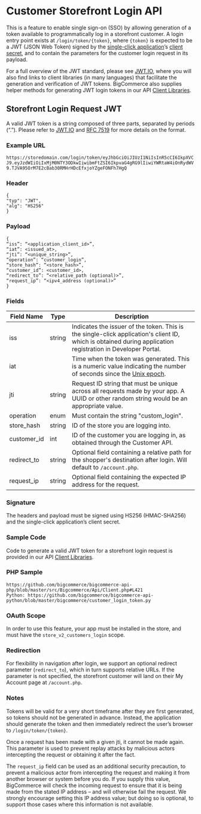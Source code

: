 # Customer Storefront Login API

This is a feature to enable single sign-on (SSO) by allowing generation of a token available to programmatically log in a storefront customer. A login entry point exists at `/login/token/{token}`, where `{token}` is expected to be a JWT (JSON Web Token) signed by the [single-click application](#)’s [client secret](), and to contain the parameters for the customer login request in its payload.

For a full overview of the JWT standard, please see <a href="https://jwt.io/" target="_blank">JWT.IO</a>, where you will also find links to client libraries (in many languages) that facilitate the generation and verification of JWT tokens. BigCommerce also supplies helper methods for generating JWT login tokens in our API <a href="/api/#client-libraries" target="_blank">Client Libraries</a>.

## Storefront Login Request JWT

A valid JWT token is a string composed of three parts, separated by periods (“.”). Please refer to <a href="https://jwt.io/" target="_blank">JWT.IO</a> and [RFC 7519](https://tools.ietf.org/html/rfc7519) for more details on the format.

### Example URL

```https://storedomain.com/login/token/eyJhbGciOiJIUzI1NiIsInR5cCI6IkpXVCJ9.eyJzdWIiOiIxMjM0NTY3ODkwIiwibmFtZSI6IkpvaG4gRG9lIiwiYWRtaW4iOnRydWV9.TJVA95OrM7E2cBab30RMHrHDcEfxjoYZgeFONFh7HgQ```

### Header

```
{
"typ": "JWT",
"alg": "HS256"
}
```

### Payload

```
{
“iss”: “<application_client_id>”,
“iat”: <issued_at>,
“jti”: “<unique_string>”,
“operation”: “customer_login”,
“store_hash”: “<store_hash>”,
“customer_id”: <customer_id>,
“redirect_to”: “<relative_path (optional)>”,
“request_ip”: “<ipv4_address (optional)>”
}
```

### Fields

| Field Name | Type | Description |
| --- | ---| ---|
| iss | string | Indicates the issuer of the token. This is the single-click application's client ID, which is obtained during application registration in Developer Portal. |
| iat | | Time when the token was generated. This is a numeric value indicating the number of seconds since the [Unix epoch](http://en.wikipedia.org/wiki/Unix_time). |
| jti | string | Request ID string that must be unique across all requests made by your app. A UUID or other random string would be an appropriate value. |
| operation | enum | Must contain the string "custom_login". |
| store_hash | string | ID of the store you are logging into. |
| customer_id | int | ID of the customer you are logging in, as obtained through the Customer API. |
| redirect_to | string | Optional field containing a relative path for the shopper's destination after login. Will default to `/account.php`. | 
| request_ip | string | Optional field containing the expected IP address for the request. |

### Signature

The headers and payload must be signed using HS256 (HMAC-SHA256) and the single-click application’s client secret.

### Sample Code

Code to generate a valid JWT token for a storefront login request is provided in our API <a href="/api/#client-libraries" target="_blank">Client Libraries</a>.

### PHP Sample 

```
https://github.com/bigcommerce/bigcommerce-api-php/blob/master/src/Bigcommerce/Api/Client.php#L421
Python: https://github.com/bigcommerce/bigcommerce-api-python/blob/master/bigcommerce/customer_login_token.py
```

### OAuth Scope

In order to use this feature, your app must be installed in the store, and must have the `store_v2_customers_login` scope.

### Redirection 

For flexibility in navigation after login, we support an optional redirect parameter (`redirect_to`), which in turn supports relative URLs. If the parameter is not specified, the storefront customer will land on their My Account page at `/account.php`. 

### Notes

Tokens will be valid for a very short timeframe after they are first generated, so tokens should not be generated in advance. Instead, the application should generate the token and then immediately redirect the user’s browser to `/login/token/{token}`.

Once a request has been made with a given jti, it cannot be made again. This parameter is used to prevent replay attacks by malicious actors intercepting the request or obtaining it after the fact.

The `request_ip` field can be used as an additional security precaution, to prevent a malicious actor from intercepting the request and making it from another browser or system before you do. If you supply this value, BigCommerce will check the incoming request to ensure that it is being made from the stated IP address – and will otherwise fail the request. We strongly encourage setting this IP address value; but doing so is optional, to support those cases where this information is not available.